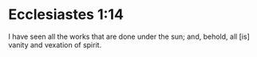 # Ecclesiastes 1:14

I have seen all the works that are done under the sun; and, behold, all [is] vanity and vexation of spirit.